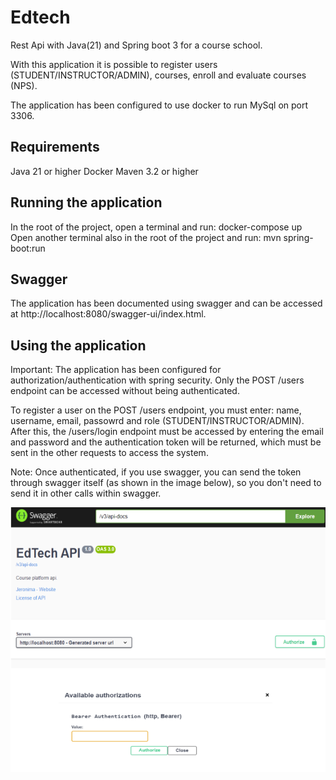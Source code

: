 # Edtech
Rest Api with Java(21) and Spring boot 3 for a course school.

With this application it is possible to register users (STUDENT/INSTRUCTOR/ADMIN), courses, enroll and evaluate courses (NPS). 

The application has been configured to use docker to run MySql on port 3306.

## Requirements
Java 21 or higher
Docker
Maven 3.2 or higher

## Running the application 
In the root of the project, open a terminal and run: docker-compose up
Open another terminal also in the root of the project and run: mvn spring-boot:run

## Swagger
The application has been documented using swagger and can be accessed at http://localhost:8080/swagger-ui/index.html.

## Using the application
Important: The application has been configured for authorization/authentication with spring security. 
Only the POST /users endpoint can be accessed without being authenticated. 

To register a user on the POST /users endpoint, you must enter: name, username, email, passowrd and role (STUDENT/INSTRUCTOR/ADMIN). After this, the /users/login endpoint must be accessed by entering the email and password and the authentication token will be returned, which must be sent in the other requests to access the system. 

Note: Once authenticated, if you use swagger, you can send the token through swagger itself (as shown in the image below), so you don't need to send it in other calls within swagger.

![Swagger](https://github.com/jeronimafloriano/edtech/blob/main/authorize_swagger.png)
